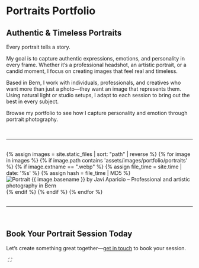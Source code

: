 <div class="text-content">

<h1>Portraits Portfolio</h1>

<h2>Authentic & Timeless Portraits</h2>

<p>Every portrait tells a story.</p>

<p>My goal is to capture authentic expressions, emotions, and personality in every frame. Whether it’s a professional headshot, an artistic portrait, or a candid moment, I focus on creating images that feel real and timeless.</p>

<p>Based in Bern, I work with individuals, professionals, and creatives who want more than just a photo—they want an image that represents them. Using natural light or studio setups, I adapt to each session to bring out the best in every subject.</p>

<p>Browse my portfolio to see how I capture personality and emotion through portrait photography.</p>
<br>
<hr>
<br>
</div>


<div class="gallery">
  {% assign images = site.static_files | sort: "path" | reverse %}
  {% for image in images %}
    {% if image.path contains 'assets/images/portfolio/portraits' %}
      {% if image.extname == ".webp" %}
        {% assign file_time = site.time | date: '%s' %}
        {% assign hash = file_time | MD5 %}
        <img data-src="{{ image.path | append: '?v=' | append: hash }}" alt="Portrait {{ image.basename }} by Javi Aparicio – Professional and artistic photography in Bern" class="gallery-image lazy">
      {% endif %}
    {% endif %}
  {% endfor %}
</div>

<div class="text-content">

<br>
<hr>
<br>

<h2>Book Your Portrait Session Today</h2>

Let’s create something great together—<a href="/contact/" class="button">get in touch</a> to book your session.

</div>

<div class="lightbox" id="lightbox">
  <span class="nav" id="prev" aria-label="Previous"></span>
  <img id="lightbox-img">
  <span class="nav" id="next" aria-label="Next"></span>
  <span class="close" id="close" aria-label="Close"></span>
  <span class="fullscreen" id="fullscreen">
    <i aria-label="Enter fullscreen">⛶</i>
  </span>
</div>
